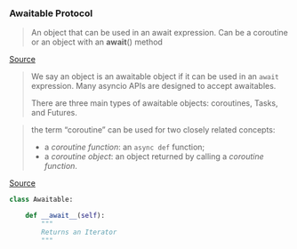 ### Awaitable Protocol

> An object that can be used in an await expression. Can be a coroutine or an
> object with an __await__() method

[Source](https://docs.python.org/3/glossary.html#term-awaitable)

> We say an object is an awaitable object if it can be used in an `await`
> expression. Many asyncio APIs are designed to accept awaitables.
>
> There are three main types of awaitable objects: coroutines, Tasks, and
> Futures.

> the term “coroutine” can be used for two closely related concepts:
>
> * a *coroutine function*: an `async def` function;
> * a *coroutine object*: an object returned by calling a *coroutine function*.

[Source](https://docs.python.org/3.10/library/asyncio-task.html#awaitables)

```python
class Awaitable:

    def __await__(self):
        """
        Returns an Iterator
        """
```

